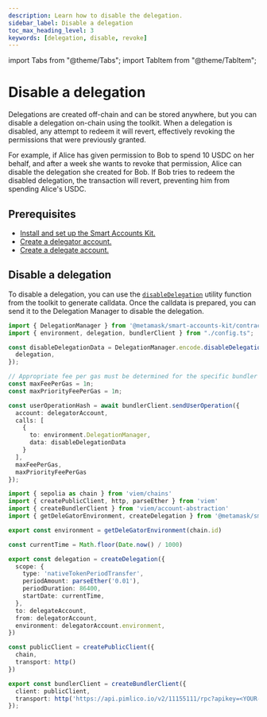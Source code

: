 ```yaml
---
description: Learn how to disable the delegation.
sidebar_label: Disable a delegation
toc_max_heading_level: 3
keywords: [delegation, disable, revoke]
---
```


import Tabs from "@theme/Tabs";
import TabItem from "@theme/TabItem";

# Disable a delegation

Delegations are created off-chain and can be stored anywhere, but you can disable a delegation on-chain using the
toolkit. When a delegation is disabled, any attempt to redeem it will revert, effectively revoking the permissions 
that were previously granted.

For example, if Alice has given permission to Bob to spend 10 USDC on her behalf, and after a week she wants to 
revoke that permission, Alice can disable the delegation she created for Bob. If Bob tries to redeem the disabled 
delegation, the transaction will revert, preventing him from spending Alice's USDC.

## Prerequisites

- [Install and set up the Smart Accounts Kit.](../../get-started/install.md)
- [Create a delegator account.](execute-on-smart-accounts-behalf.md#3-create-a-delegator-account)
- [Create a delegate account.](execute-on-smart-accounts-behalf.md#4-create-a-delegate-account)


## Disable a delegation

To disable a delegation, you can use the [`disableDelegation`](../../reference/delegation/index.md#disabledelegation) utility function from the 
toolkit to generate calldata. Once the calldata is prepared, you can send it to the
Delegation Manager to disable the delegation. 

<Tabs>
<TabItem value="example.ts">

```typescript
import { DelegationManager } from '@metamask/smart-accounts-kit/contracts';
import { environment, delegation, bundlerClient } from "./config.ts";

const disableDelegationData = DelegationManager.encode.disableDelegation({
  delegation,
});

// Appropriate fee per gas must be determined for the specific bundler being used.
const maxFeePerGas = 1n;
const maxPriorityFeePerGas = 1n;

const userOperationHash = await bundlerClient.sendUserOperation({
  account: delegatorAccount,
  calls: [
    {
      to: environment.DelegationManager,
      data: disableDelegationData
    }
  ],
  maxFeePerGas,
  maxPriorityFeePerGas
});
```

</TabItem>
<TabItem value="config.ts">

```typescript
import { sepolia as chain } from 'viem/chains'
import { createPublicClient, http, parseEther } from 'viem'
import { createBundlerClient } from 'viem/account-abstraction'
import { getDeleGatorEnvironment, createDelegation } from '@metamask/smart-accounts-kit'

export const environment = getDeleGatorEnvironment(chain.id)

const currentTime = Math.floor(Date.now() / 1000)

export const delegation = createDelegation({
  scope: {
    type: 'nativeTokenPeriodTransfer',
    periodAmount: parseEther('0.01'),
    periodDuration: 86400,
    startDate: currentTime,
  },
  to: delegateAccount,
  from: delegatorAccount,
  environment: delegatorAccount.environment,
})

const publicClient = createPublicClient({
  chain,
  transport: http()
})

export const bundlerClient = createBundlerClient({
  client: publicClient,
  transport: http('https://api.pimlico.io/v2/11155111/rpc?apikey=<YOUR-API-KEY>')
});
```

</TabItem>
</Tabs>